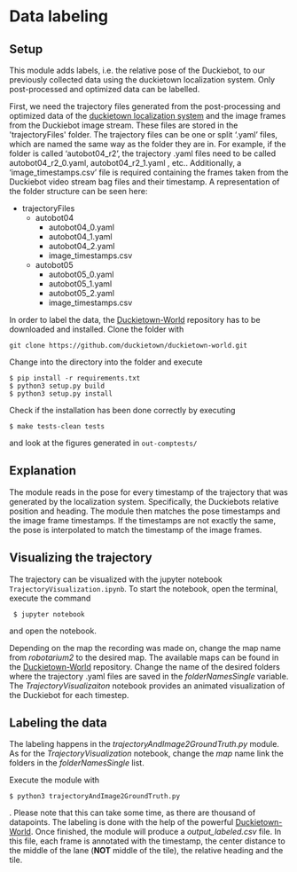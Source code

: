 #  Data labeling

## Setup
This module adds labels, i.e. the relative pose of the Duckiebot, to our previously collected data using the duckietown localization system. Only post-processed and optimized data can be labelled. 


First, we need the trajectory files generated from the post-processing and optimized data of the [duckietown localization system](https://docs.duckietown.org/daffy/opmanual_autolab/out/autolab_localization.html) and the image frames from the Duckiebot image stream. These files are stored in the 'trajectoryFiles' folder. The trajectory files can be one or split ‘.yaml’ files, which are named the same way as the folder they are in. For example, if the folder is called ‘autobot04_r2’, the trajectory .yaml files need to be called autobot04_r2_0.yaml, autobot04_r2_1.yaml , etc.. Additionally, a ‘image_timestamps.csv’ file is required containing the frames taken from the Duckiebot video stream bag files and their timestamp. A representation of the folder structure can be seen here:

+ trajectoryFiles
  + autobot04
    + autobot04_0.yaml
    + autobot04_1.yaml
    + autobot04_2.yaml
    + image_timestamps.csv
  + autobot05
    + autobot05_0.yaml
    + autobot05_1.yaml
    + autobot05_2.yaml
    + image_timestamps.csv


In order to label the data, the [Duckietown-World](https://github.com/duckietown/duckietown-world) repository has to be downloaded and installed. Clone the folder with 

    git clone https://github.com/duckietown/duckietown-world.git
    
Change into the directory into the folder and execute

    $ pip install -r requirements.txt
    $ python3 setup.py build
    $ python3 setup.py install

Check if the installation has been done correctly by executing

    $ make tests-clean tests
    
and look at the figures generated in `out-comptests/`


## Explanation
The module reads in the pose for every timestamp of the trajectory that was generated by the localization system. Specifically, the Duckiebots relative position and heading. The module then matches the  pose timestamps and the image frame timestamps. If the timestamps are not exactly the same, the pose is interpolated to match the timestamp of the image frames. 

## Visualizing the trajectory
The trajectory can be visualized with the jupyter notebook `TrajectoryVisualization.ipynb`. To start the notebook, open the terminal, execute the command

     $ jupyter notebook
     
and open the notebook.

Depending on the map the recording was made on, change the map name from *robotarium2* to the desired map. The available maps can be found in the [Duckietown-World](https://github.com/duckietown/duckietown-world/tree/daffy/visualization/maps) repository. Change the name of the desired folders where the trajectory .yaml files are saved in the *folderNamesSingle* variable. The *TrajectoryVisualizaiton* notebook provides an animated visualization of the Duckiebot for each timestep.

## Labeling the data
The labeling happens in the *trajectoryAndImage2GroundTruth.py* module. As for the *TrajectoryVisualization* notebook, change the *map* name link the folders in the *folderNamesSingle* list. 


Execute the module with 

    $ python3 trajectoryAndImage2GroundTruth.py

. Please note that this can take some time, as there are thousand of datapoints. The labeling is done with the help of the powerful [Duckietown-World](https://github.com/duckietown/duckietown-world). Once finished, the module will produce a *output_labeled.csv* file. In this file, each frame is annotated with the timestamp, the center distance to the middle of the lane (**NOT** middle of the tile), the relative heading and the tile.


    
    
    

   
    
